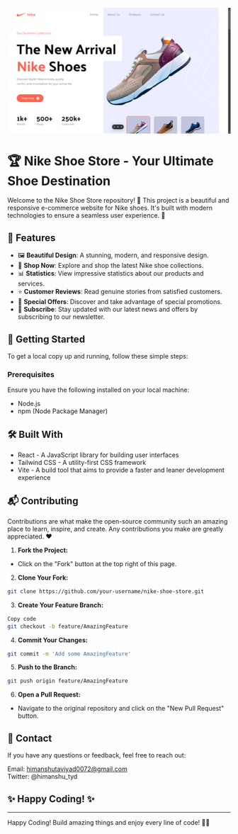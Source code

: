 ![alt image](https://github.com/himanshu-tyd/nike_clone/blob/main/src/assets/images/nike-landingpage.png)

# 🏆 Nike Shoe Store - Your Ultimate Shoe Destination

Welcome to the Nike Shoe Store repository! 🎉 This project is a beautiful and responsive e-commerce website for Nike shoes. It's built with modern technologies to ensure a seamless user experience. 👟

## 🌟 Features

- 🖼️ **Beautiful Design**: A stunning, modern, and responsive design.
- 🛒 **Shop Now**: Explore and shop the latest Nike shoe collections.
- 📊 **Statistics**: View impressive statistics about our products and services.
- ⭐ **Customer Reviews**: Read genuine stories from satisfied customers.
- 🎁 **Special Offers**: Discover and take advantage of special promotions.
- 📩 **Subscribe**: Stay updated with our latest news and offers by subscribing to our newsletter.

## 🚀 Getting Started

To get a local copy up and running, follow these simple steps:

### Prerequisites

Ensure you have the following installed on your local machine:

- Node.js
- npm (Node Package Manager)

## 🛠️ Built With
- React - A JavaScript library for building user interfaces
- Tailwind CSS - A utility-first CSS framework
- Vite - A build tool that aims to provide a faster and leaner development experience

## 📬 Contributing
Contributions are what make the open-source community such an amazing place to learn, inspire, and create. Any contributions you make are greatly appreciated. ❤️

1. **Fork the Project:**

- Click on the "Fork" button at the top right of this page.

2. **Clone Your Fork:**

```sh
git clone https://github.com/your-username/nike-shoe-store.git
```

3. **Create Your Feature Branch:**

```sh
Copy code
git checkout -b feature/AmazingFeature
```
4. **Commit Your Changes:**

```sh
git commit -m 'Add some AmazingFeature'

```
5. **Push to the Branch:**
```sh
git push origin feature/AmazingFeature
```

6. **Open a Pull Request:**

- Navigate to the original repository and click on the "New Pull Request" button.

## 📧 Contact
If you have any questions or feedback, feel free to reach out:

Email: himanshutaviyad0072@gmail.com  
Twitter: @himanshu_tyd

## ✨ Happy Coding! ✨

---

Happy Coding! Build amazing things and enjoy every line of code! 🚀✨


